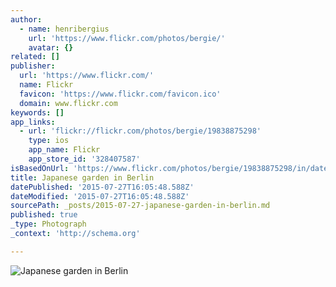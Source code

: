 ```yaml
---
author:
  - name: henribergius
    url: 'https://www.flickr.com/photos/bergie/'
    avatar: {}
related: []
publisher:
  url: 'https://www.flickr.com/'
  name: Flickr
  favicon: 'https://www.flickr.com/favicon.ico'
  domain: www.flickr.com
keywords: []
app_links:
  - url: 'flickr://flickr.com/photos/bergie/19838875298'
    type: ios
    app_name: Flickr
    app_store_id: '328407587'
isBasedOnUrl: 'https://www.flickr.com/photos/bergie/19838875298/in/datetaken-public/'
title: Japanese garden in Berlin
datePublished: '2015-07-27T16:05:48.588Z'
dateModified: '2015-07-27T16:05:48.588Z'
sourcePath: _posts/2015-07-27-japanese-garden-in-berlin.md
published: true
_type: Photograph
_context: 'http://schema.org'

---
```

![Japanese garden in Berlin](https://farm1.staticflickr.com/307/19838875298_34d9243efa_b.jpg)